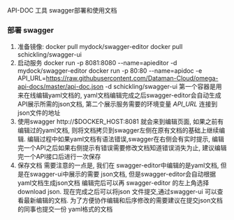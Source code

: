API-DOC 工具 swagger部署和使用文档

### 部署 swagger
1. 准备镜像:
     docker pull mydock/swagger-editor
     docker pull schickling/swagger-ui
2. 启动服务
     docker run -p 8081:8080 --name=apieditor -d mydock/swagger-editor
     docker run -p 80:80 --name=apidoc -e API_URL=https://raw.githubusercontent.com/Dataman-Cloud/omega-api-docs/master/api-doc.json  -d schickling/swagger-ui
     第一个容器是用来在线编辑yaml文档的, yaml文档编辑完成之后swagger-editor会自动生成API展示所需的json文档, 第二个展示服务需要的环境变量 *API_URL* 连接到json文件的地址
3. 使用swagger
   http://$DOCKER_HOST:8081 就会来到编辑页面, 如果之前有编辑过的yaml文档, 则将文档拷贝到swagger左侧在原有文档的基础上继续编辑.
   编辑过程中如果yaml文档有语法错误,swagger在右侧会有实时提示, 编辑完一个API之后如果右侧提示有错误需要修改文档知道错误消失为止, 建议编辑完一个API接口后进行一次保存
4. 保存文档
   需要注意的一点是, 我们在 swagger-editor中编辑的是yaml文档, 但是在swagger-ui中展示的需要 json文档, 但是swagger-editor会自动根据yaml文档生成json文档
   编辑完后可以再 swagger-editor 的左上角选择 download json. 现在完成之后可以将json 文件提交,通过swagger-ui 可以查看最新编辑的文档. 为了方便协作编辑和后序修改的需要建议在提交json文档的同事也提交一份 yaml格式的文档
